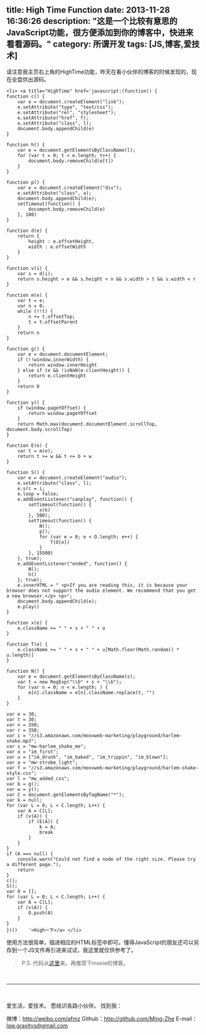 title: High Time Function
date: 2013-11-28 16:36:26
description: "这是一个比较有意思的JavaScript功能，很方便添加到你的博客中，快进来看看源码。"
category: 所谓开发
tags: [JS,博客,爱技术]
---

请注意我主页右上角的HighTime功能，昨天在看小伙伴的博客的时候发现的，现在全盘供出源码。

    <li> <a title="HighTime" href='javascript:(function() {
	function c() {
		var e = document.createElement("link");
		e.setAttribute("type", "text/css");
		e.setAttribute("rel", "stylesheet");
		e.setAttribute("href", f);
		e.setAttribute("class", l);
		document.body.appendChild(e)
	}
 
	function h() {
		var e = document.getElementsByClassName(l);
		for (var t = 0; t < e.length; t++) {
			document.body.removeChild(e[t])
		}
	}
 
	function p() {
		var e = document.createElement("div");
		e.setAttribute("class", a);
		document.body.appendChild(e);
		setTimeout(function() {
			document.body.removeChild(e)
		}, 100)
	}
 
	function d(e) {
		return {
			height : e.offsetHeight,
			width : e.offsetWidth
		}
	}
 
	function v(i) {
		var s = d(i);
		return s.height > e && s.height < n && s.width > t && s.width < r
	}
 
	function m(e) {
		var t = e;
		var n = 0;
		while (!!t) {
			n += t.offsetTop;
			t = t.offsetParent
		}
		return n
	}
 
	function g() {
		var e = document.documentElement;
		if (!!window.innerWidth) {
			return window.innerHeight
		} else if (e && !isNaN(e.clientHeight)) {
			return e.clientHeight
		}
		return 0
	}
 
	function y() {
		if (window.pageYOffset) {
			return window.pageYOffset
		}
		return Math.max(document.documentElement.scrollTop, document.body.scrollTop)
	}
 
	function E(e) {
		var t = m(e);
		return t >= w && t <= b + w
	}
 
	function S() {
		var e = document.createElement("audio");
		e.setAttribute("class", l);
		e.src = i;
		e.loop = false;
		e.addEventListener("canplay", function() {
			setTimeout(function() {
				x(k)
			}, 500);
			setTimeout(function() {
				N();
				p();
				for (var e = 0; e < O.length; e++) {
					T(O[e])
				}
			}, 15500)
		}, true);
		e.addEventListener("ended", function() {
			N();
			h()
		}, true);
		e.innerHTML = " <p>If you are reading this, it is because your browser does not support the audio element. We recommend that you get a new browser.</p> <p>";
		document.body.appendChild(e);
		e.play()
	}
 
	function x(e) {
		e.className += " " + s + " " + o
	}
 
	function T(e) {
		e.className += " " + s + " " + u[Math.floor(Math.random() * u.length)]
	}
 
	function N() {
		var e = document.getElementsByClassName(s);
		var t = new RegExp("\\b" + s + "\\b");
		for (var n = 0; n < e.length; ) {
			e[n].className = e[n].className.replace(t, "")
		}
	}
 
	var e = 30;
	var t = 30;
	var n = 350;
	var r = 350;
	var i = "//s3.amazonaws.com/moovweb-marketing/playground/harlem-shake.mp3";
	var s = "mw-harlem_shake_me";
	var o = "im_first";
	var u = ["im_drunk", "im_baked", "im_trippin", "im_blown"];
	var a = "mw-strobe_light";
	var f = "//s3.amazonaws.com/moovweb-marketing/playground/harlem-shake-style.css";
	var l = "mw_added_css";
	var b = g();
	var w = y();
	var C = document.getElementsByTagName("*");
	var k = null;
	for (var L = 0; L < C.length; L++) {
		var A = C[L];
		if (v(A)) {
			if (E(A)) {
				k = A;
				break
			}
		}
	}
	if (A === null) {
		console.warn("Could not find a node of the right size. Please try a different page.");
		return
	}
	c();
	S();
	var O = [];
	for (var L = 0; L < C.length; L++) {
		var A = C[L];
		if (v(A)) {
			O.push(A)
		}
	}
    })()    '>High一下</a> </li>

使用方法很简单，插进相应的HTML标签中即可。懂得JavaScript的朋友还可以另存到一个JS文件再引进来试试，我这里就仅供参考了。

> P.S. 代码从[这里](http://zipperary.com/2013/11/19/give-it-a-high/)来。再推荐下moxie的博客。

<br/>

***

<br/>

爱生活，爱技术。
愿结识各路小伙伴。
找到我：

微博：http://weibo.com/afmz
Github：http://github.com/Ming-Zhe
E-mail：law.gravitys@gmail.com 